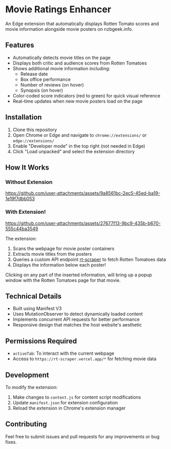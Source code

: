 # Movie Ratings Enhancer

An Edge extension that automatically displays Rotten Tomato scores and movie
information alongside movie posters on nzbgeek.info.

## Features

- Automatically detects movie titles on the page
- Displays both critic and audience scores from Rotten Tomatoes
- Shows additional movie information including:
  - Release date
  - Box office performance
  - Number of reviews (on hover)
  - Synopsis (on hover)
- Color-coded score indicators (red to green) for quick visual reference
- Real-time updates when new movie posters load on the page

## Installation

1. Clone this repository
2. Open Chrome or Edge and navigate to `chrome://extensions/` or `edge://extensions/`
3. Enable "Developer mode" in the top right (not needed in Edge)
4. Click "Load unpacked" and select the extension directory

## How It Works

### Without Extension

https://github.com/user-attachments/assets/9a8561bc-2ec5-45ed-ba19-1e19f7dbb053

### With Extension!

https://github.com/user-attachments/assets/27677f13-9bc9-435b-b670-555c44ba3549

The extension:

1. Scans the webpage for movie poster containers
2. Extracts movie titles from the posters
3. Queries a custom API endpoint [rt-scraper](https://github.com/agustinfitipaldi/rt-scraper) to fetch Rotten Tomatoes data
4. Displays the information below each poster!

Clicking on any part of the inserted information, will bring up a popup window with
the Rotten Tomatoes page for that movie.

## Technical Details

- Built using Manifest V3
- Uses MutationObserver to detect dynamically loaded content
- Implements concurrent API requests for better performance
- Responsive design that matches the host website's aesthetic

## Permissions Required

- `activeTab`: To interact with the current webpage
- Access to `https://rt-scraper.vercel.app/*` for fetching movie data

## Development

To modify the extension:

1. Make changes to `content.js` for content script modifications
2. Update `manifest.json` for extension configuration
3. Reload the extension in Chrome's extension manager

## Contributing

Feel free to submit issues and pull requests for any improvements or bug fixes.
